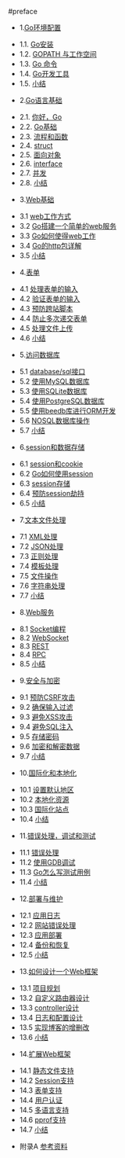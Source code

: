 #preface 

* 1.[Go环境配置](01.0.md)
 - 1.1. [Go安装](01.1.md)
 - 1.2. [GOPATH 与工作空间](01.2.md)
 - 1.3. [Go 命令](01.3.md)
 - 1.4. [Go开发工具](01.4.md)
 - 1.5. [小结](01.5.md)
* 2.[Go语言基础](02.0.md)
 - 2.1. [你好，Go](02.1.md)
 - 2.2. [Go基础](02.2.md)
 - 2.3. [流程和函数](02.3.md)
 - 2.4. [struct](02.4.md)
 - 2.5. [面向对象](02.5.md)
 - 2.6. [interface](02.6.md)
 - 2.7. [并发](02.7.md)
 - 2.8. [小结](02.8.md)
* 3.[Web基础](03.0.md)
 - 3.1 [web工作方式](03.1.md)
 - 3.2 [Go搭建一个简单的web服务](03.2.md)
 - 3.3 [Go如何使得web工作](03.3.md)
 - 3.4 [Go的http包详解](03.4.md)
 - 3.5 [小结](03.5.md)
* 4.[表单](04.0.md)
 - 4.1 [处理表单的输入](04.1.md)
 - 4.2 [验证表单的输入](04.2.md)
 - 4.3 [预防跨站脚本](04.3.md)
 - 4.4 [防止多次递交表单](04.4.md)
 - 4.5 [处理文件上传](04.5.md)
 - 4.6 [小结](04.6.md)
* 5.[访问数据库](05.0.md)
 - 5.1 [database/sql接口](05.1.md)
 - 5.2 [使用MySQL数据库](05.2.md)
 - 5.3 [使用SQLite数据库](05.3.md)
 - 5.4 [使用PostgreSQL数据库](05.4.md)
 - 5.5 [使用beedb库进行ORM开发](05.5.md)
 - 5.6 [NOSQL数据库操作](05.6.md)
 - 5.7 [小结](05.7.md)
* 6.[session和数据存储](06.0.md)
 - 6.1 [session和cookie](06.1.md)
 - 6.2 [Go如何使用session](06.2.md)
 - 6.3 [session存储](06.3.md)
 - 6.4 [预防session劫持](06.4.md) 
 - 6.5 [小结](06.5.md)
* 7.[文本文件处理](07.0.md)
 - 7.1 [XML处理](07.1.md)
 - 7.2 [JSON处理](07.2.md) 
 - 7.3 [正则处理](07.3.md)
 - 7.4 [模板处理](07.4.md)
 - 7.5 [文件操作](07.5.md)
 - 7.6 [字符串处理](07.6.md)
 - 7.7 [小结](07.7.md)
* 8.[Web服务](08.0.md)
 - 8.1 [Socket编程](08.1.md)
 - 8.2 [WebSocket](08.2.md)
 - 8.3 [REST](08.3.md)
 - 8.4 [RPC](08.4.md)
 - 8.5 [小结](08.5.md)
* 9.[安全与加密](09.0.md)
 - 9.1 [预防CSRF攻击](09.1.md)
 - 9.2 [确保输入过滤](09.2.md)
 - 9.3 [避免XSS攻击](09.3.md)
 - 9.4 [避免SQL注入](09.4.md)
 - 9.5 [存储密码](09.5.md)
 - 9.6 [加密和解密数据](09.6.md)
 - 9.7 [小结](09.7.md)
* 10.[国际化和本地化](10.0.md) 
 - 10.1 [设置默认地区](10.1.md)
 - 10.2 [本地化资源](10.2.md)
 - 10.3 [国际化站点](10.3.md)
 - 10.4 [小结](10.4.md)
* 11.[错误处理，调试和测试](11.0.md)
 - 11.1 [错误处理](11.1.md)
 - 11.2 [使用GDB调试](11.2.md)
 - 11.3 [Go怎么写测试用例](11.3.md)
 - 11.4 [小结](11.4.md)
* 12.[部署与维护](12.0.md)
 - 12.1 [应用日志](12.1.md)
 - 12.2 [网站错误处理](12.2.md)
 - 12.3 [应用部署](12.3.md)
 - 12.4 [备份和恢复](12.4.md)
 - 12.5 [小结](12.5.md)
* 13.[如何设计一个Web框架](13.0.md)　
 - 13.1 [项目规划](13.1.md)　
 - 13.2 [自定义路由器设计](13.2.md)
 - 13.3 [controller设计](13.3.md)
 - 13.4 [日志和配置设计](13.4.md)
 - 13.5 [实现博客的增删改](13.5.md)
 - 13.6 [小结](13.6.md)　
* 14.[扩展Web框架](14.0.md)
 - 14.1 [静态文件支持](14.1.md)
 - 14.2 [Session支持](14.2.md)
 - 14.3 [表单支持](14.3.md)
 - 14.4 [用户认证](14.4.md)
 - 14.5 [多语言支持](14.5.md)
 - 14.6 [pprof支持](14.6.md)
 - 14.7 [小结](14.7.md)
* 附录A [参考资料](ref.md)
